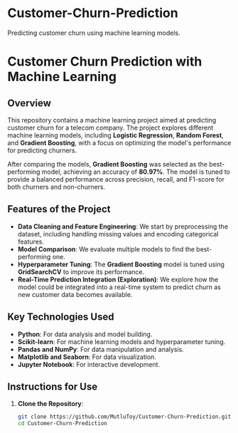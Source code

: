 # Customer-Churn-Prediction
Predicting customer churn using machine learning models.

# Customer Churn Prediction with Machine Learning

## Overview

This repository contains a machine learning project aimed at predicting customer churn for a telecom company. The project explores different machine learning models, including **Logistic Regression**, **Random Forest**, and **Gradient Boosting**, with a focus on optimizing the model's performance for predicting churners.

After comparing the models, **Gradient Boosting** was selected as the best-performing model, achieving an accuracy of **80.97%**. The model is tuned to provide a balanced performance across precision, recall, and F1-score for both churners and non-churners.

## Features of the Project

- **Data Cleaning and Feature Engineering**: We start by preprocessing the dataset, including handling missing values and encoding categorical features.
- **Model Comparison**: We evaluate multiple models to find the best-performing one.
- **Hyperparameter Tuning**: The **Gradient Boosting** model is tuned using **GridSearchCV** to improve its performance.
- **Real-Time Prediction Integration (Exploration)**: We explore how the model could be integrated into a real-time system to predict churn as new customer data becomes available.

## Key Technologies Used

- **Python**: For data analysis and model building.
- **Scikit-learn**: For machine learning models and hyperparameter tuning.
- **Pandas and NumPy**: For data manipulation and analysis.
- **Matplotlib and Seaborn**: For data visualization.
- **Jupyter Notebook**: For interactive development.

## Instructions for Use

1. **Clone the Repository**:
   ```bash
   git clone https://github.com/MutluToy/Customer-Churn-Prediction.git
   cd Customer-Churn-Prediction

